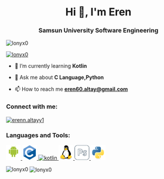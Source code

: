 <h1 align="center">Hi 👋, I'm Eren</h1>
<h3 align="center">Samsun University Software Engineering</h3>

<p align="left"> <img src="https://komarev.com/ghpvc/?username=lonyx0&label=Profile%20views&color=0e75b6&style=flat" alt="lonyx0" /> </p>

<p align="left"> <a href="https://github.com/ryo-ma/github-profile-trophy"><img src="https://github-profile-trophy.vercel.app/?username=lonyx0" alt="lonyx0" /></a> </p>

- 🌱 I’m currently learning **Kotlin**

- 💬 Ask me about **C Language,Python**

- 📫 How to reach me **eren60.altay@gmail.com**

<h3 align="left">Connect with me:</h3>
<p align="left">
<a href="https://instagram.com/erenn.altayy1" target="blank"><img align="center" src="https://raw.githubusercontent.com/rahuldkjain/github-profile-readme-generator/master/src/images/icons/Social/instagram.svg" alt="erenn.altayy1" height="30" width="40" /></a>
</p>

<h3 align="left">Languages and Tools:</h3>
<p align="left"> <a href="https://developer.android.com" target="_blank" rel="noreferrer"> <img src="https://raw.githubusercontent.com/devicons/devicon/master/icons/android/android-original-wordmark.svg" alt="android" width="40" height="40"/> </a> <a href="https://www.cprogramming.com/" target="_blank" rel="noreferrer"> <img src="https://raw.githubusercontent.com/devicons/devicon/master/icons/c/c-original.svg" alt="c" width="40" height="40"/> </a> <a href="https://kotlinlang.org" target="_blank" rel="noreferrer"> <img src="https://www.vectorlogo.zone/logos/kotlinlang/kotlinlang-icon.svg" alt="kotlin" width="40" height="40"/> </a> <a href="https://www.linux.org/" target="_blank" rel="noreferrer"> <img src="https://raw.githubusercontent.com/devicons/devicon/master/icons/linux/linux-original.svg" alt="linux" width="40" height="40"/> </a> <a href="https://www.photoshop.com/en" target="_blank" rel="noreferrer"> <img src="https://raw.githubusercontent.com/devicons/devicon/master/icons/photoshop/photoshop-line.svg" alt="photoshop" width="40" height="40"/> </a> <a href="https://www.python.org" target="_blank" rel="noreferrer"> <img src="https://raw.githubusercontent.com/devicons/devicon/master/icons/python/python-original.svg" alt="python" width="40" height="40"/> </a> </p>

<p><img align="left" src="https://github-readme-stats.vercel.app/api/top-langs?username=lonyx0&show_icons=true&locale=en&layout=compact" alt="lonyx0" /></p>

<p>&nbsp;<img align="center" src="https://github-readme-stats.vercel.app/api?username=lonyx0&show_icons=true&locale=en" alt="lonyx0" /></p>
